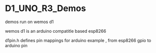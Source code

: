 # D1_UNO_R3_Demos
demos run on wemos d1 

wemos d1 is an arduino compatitle based esp8266

d1pin.h defines pin mappings for arduino example , from esp8266 gpio to arduino pin
